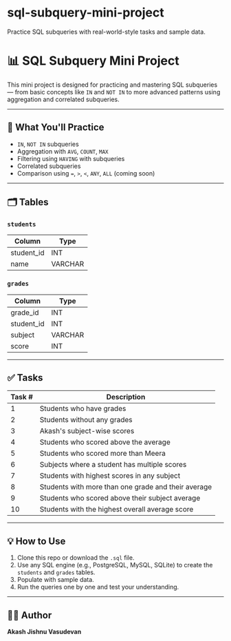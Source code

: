 # sql-subquery-mini-project
Practice SQL subqueries with real-world-style tasks and sample data.
# 📊 SQL Subquery Mini Project

This mini project is designed for practicing and mastering SQL subqueries — from basic concepts like `IN` and `NOT IN` to more advanced patterns using aggregation and correlated subqueries.

---

## 🧠 What You'll Practice

- `IN`, `NOT IN` subqueries
- Aggregation with `AVG`, `COUNT`, `MAX`
- Filtering using `HAVING` with subqueries
- Correlated subqueries
- Comparison using `=`, `>`, `<`, `ANY`, `ALL` (coming soon)

---

## 🗂️ Tables

### `students`
| Column       | Type     |
|--------------|----------|
| student_id   | INT      |
| name         | VARCHAR  |

### `grades`
| Column       | Type     |
|--------------|----------|
| grade_id     | INT      |
| student_id   | INT      |
| subject      | VARCHAR  |
| score        | INT      |

---

## ✅ Tasks

| Task # | Description                                                 |
|--------|-------------------------------------------------------------|
| 1      | Students who have grades                                     |
| 2      | Students without any grades                                  |
| 3      | Akash's subject-wise scores                                  |
| 4      | Students who scored above the average                        |
| 5      | Students who scored more than Meera                          |
| 6      | Subjects where a student has multiple scores                 |
| 7      | Students with highest scores in any subject                  |
| 8      | Students with more than one grade and their average          |
| 9      | Students who scored above their subject average              |
| 10     | Students with the highest overall average score              |

---

## 💡 How to Use

1. Clone this repo or download the `.sql` file.
2. Use any SQL engine (e.g., PostgreSQL, MySQL, SQLite) to create the `students` and `grades` tables.
3. Populate with sample data.
4. Run the queries one by one and test your understanding.

---

## 👨‍💻 Author

**Akash Jishnu Vasudevan**  




